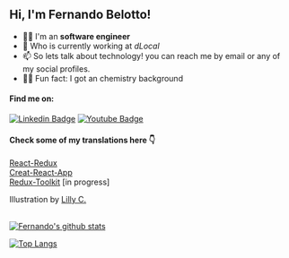 

## Hi, I'm Fernando Belotto!


- 👨‍💻 I'm an **software engineer**
- 🚀 Who is currently working at _dLocal_
- 📫 So lets talk about technology! you can reach me by email or any of my social profiles.
- 👨‍🔬 Fun fact: I got an chemistry background

#### Find me on:
[![Linkedin Badge](https://img.shields.io/badge/-LinkedIn-blue?style=flat-square&logo=Linkedin&logoColor=white&link=https://www.linkedin.com/in/fernando-gabriel-bosco)](https://www.linkedin.com/in/fernando-gabriel-bosco)
[![Youtube Badge](https://img.shields.io/badge/-Youtube-red?style=flat-square&logo=Youtube&logoColor=white&link=https://www.youtube.com)](https://www.youtube.com/channel/UCeEmRnNnWQitX_DJfCUpygA)

#### Check some of my translations here 👇

[React-Redux](https://fernandobelotto.github.io/react-redux) <br/>
[Creat-React-App](https://fernandobelotto.github.io/create-react-app) <br/>
[Redux-Toolkit](https://fernandobelotto.github.io/redux-toolkit) [in progress] <br/>

Illustration by <a href="https://www.artstation.com/artwork/KanrLR">Lilly C.</a>

<br/>[![Fernando's github stats](https://github-readme-stats.vercel.app/api?username=fernandobelotto&count_private=true&count_private=true&theme=tokyonight)](https://github.com/fernandobelotto/github-readme-stats)

[![Top Langs](https://github-readme-stats.vercel.app/api/top-langs/?username=fernandobelotto&layout=compact&theme=tokyonight)](https://github.com/fernandobelotto/github-readme-stats)
